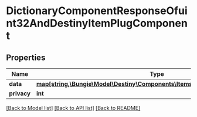 # DictionaryComponentResponseOfuint32AndDestinyItemPlugComponent

## Properties
Name | Type | Description | Notes
------------ | ------------- | ------------- | -------------
**data** | [**map[string,\Bungie\Model\Destiny\Components\Items\DestinyItemPlugComponent]**](DestinyItemPlugComponent.md) |  | [optional] 
**privacy** | **int** |  | [optional] 

[[Back to Model list]](../README.md#documentation-for-models) [[Back to API list]](../README.md#documentation-for-api-endpoints) [[Back to README]](../README.md)


